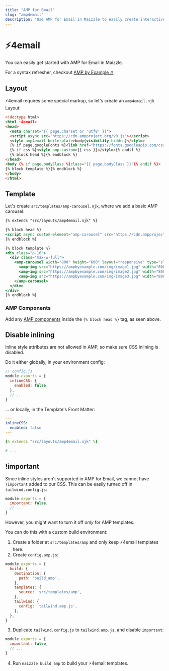 ```yaml
---
title: "AMP for Email"
slug: "amp4email"
description: "Use AMP for Email in Maizzle to easily create interactive HTML emails with realtime information and in-line actions"
---
```


# ⚡4email

You can easily get started with AMP for Email in Maizzle.

For a syntax refresher, checkout [AMP by Example &nearr;](https://ampbyexample.com/amphtml-email/introduction/hello_world/)

## Layout

⚡4email requires some special markup, so let's create an `amp4email.njk` Layout:

```html
<!doctype html>
<html ⚡4email>
<head>
  <meta charset="{{ page.charset or 'utf8' }}">
  <script async src="https://cdn.ampproject.org/v0.js"></script>
  <style amp4email-boilerplate>body{visibility:hidden}</style>
  {% if page.googleFonts %}<link href="https://fonts.googleapis.com/css?family={{ page.googleFonts }}" rel="stylesheet" media="screen">{%- endif %}
  {% if css %}<style amp-custom>{{ css }}</style>{% endif %}
  {% block head %}{% endblock %}
</head>
<body {% if page.bodyClass %}class="{{ page.bodyClass }}"{% endif %}>
{% block template %}{% endblock %}
</body>
</html>
```

## Template

Let's create `src/templates/amp-carousel.njk`, where we add a basic AMP carousel:

```handlebars
{% extends "src/layouts/amp4email.njk" %}

{% block head %}
<script async custom-element="amp-carousel" src="https://cdn.ampproject.org/v0/amp-carousel-0.1.js"></script>
{% endblock %}

{% block template %}
<div class="p-16">
  <div class="max-w-full">
    <amp-carousel width="800" height="600" layout="responsive" type="slides">
      <amp-img src="https://ampbyexample.com/img/image1.jpg" width="800" height="600" alt="a sample image"></amp-img>
      <amp-img src="https://ampbyexample.com/img/image2.jpg" width="800" height="600" alt="another sample image"></amp-img>
      <amp-img src="https://ampbyexample.com/img/image3.jpg" width="800" height="600" alt="and another sample image"></amp-img>
    </amp-carousel>
  </div>
</div>
{% endblock %}
```

### AMP Components

Add any [AMP components](https://ampbyexample.com/amphtml-email/introduction/hello_world/#amp-components) inside the `{% block head %}` tag, as seen above.

## Disable inlining

Inline style attributes are not allowed in AMP, so make sure CSS inlining is disabled. 

Do it either globally, in your environment config:

```js
// config.js
module.exports = {
  inlineCSS: {
    enabled: false,
  },
  // ...
}
```

... or locally, in the Template's Front Matter:

```yaml
---
inlineCSS:
  enabled: false
---

{% extends "src/layouts/amp4email.njk" %}

# ...
```

## !important

Since inline styles aren't supported in AMP for Email, we cannot have `!important` added to our CSS. This can be easily turned off in `tailwind.config.js`:

```js
module.exports = {
  important: false,
  // ...
}
```

However, you might want to turn it off _only_ for AMP templates.

You can do this with a custom build environment:

1. Create a folder at `src/templates/amp` and only keep ⚡4email templates here.
2. Create `config.amp.js`:

  ```js
  module.exports = {
    build: {
      destination: {
        path: 'build_amp',
      },
      templates: {
        source: 'src/templates/amp',
      },
      tailwind: {
        config: 'tailwind.amp.js',
      },
    },
  }
  ```
3. Duplicate `tailwind.config.js` to `tailwind.amp.js`, and disable `important`:

  ```js
  module.exports = {
    important: false,
    // ...
  }
  ```
4. Run `maizzle build amp` to build your ⚡4email templates.
